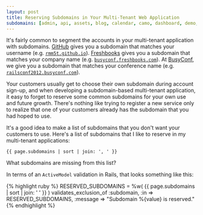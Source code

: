 ```yaml
---
layout: post
title: Reserving Subdomains in Your Multi-Tenant Web Application
subdomains: [admin, api, assets, blog, calendar, camo, dashboard, demo, developer, developers, docs, files, ftp, git, imap, lab, m, mail, manage, mx, pages, pop, sites, smtp, ssl, staging, status, support, www]
---
```

It's fairly common to segment the accounts in your multi-tenant application with
subdomains. [GitHub](http://github.com) gives you a subdomain that matches your
username
(e.g. [`rmm5t.github.io`](http://rmm5t.github.io)). [Freshbooks](https://mcgearygroup.freshbooks.com/refer/www
) gives you a subdomain that matches your company name
(e.g. [`busyconf.freshbooks.com`](http://busyconf.freshbooks.com)).  At
[BusyConf](http://busyconf.com), we give you a subdomain that matches your
conference name
(e.g. [`railsconf2012.busyconf.com`](http://railsconf2012.busyconf.com)).

Your customers usually get to choose their own subdomain during account sign-up,
and when developing a subdomain-based multi-tenant application, it easy to
forget to reserve some common subdomains for your own use and future
growth. There's nothing like trying to register a new service only to realize
that one of your customers already has the subdomain that you had hoped to use.

It's a good idea to make a list of subdomains that you don't want your
customers to use. Here's a list of subdomains that I like to reserve in my
multi-tenant applications:

`{{ page.subdomains | sort | join: ', ' }}`

What subdomains are missing from this list?

In terms of an `ActiveModel` validation in Rails, that looks something like this:

{% highlight ruby %}
RESERVED_SUBDOMAINS = %w(
  {{ page.subdomains | sort | join: ' ' }}
)
validates_exclusion_of :subdomain, :in => RESERVED_SUBDOMAINS,
                       :message => "Subdomain %{value} is reserved."
{% endhighlight %}
